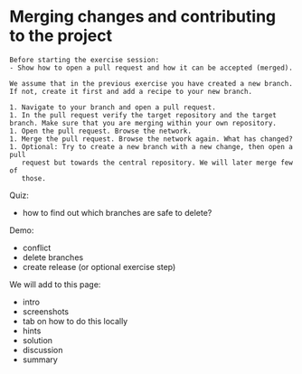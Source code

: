 # Merging changes and contributing to the project

```{instructor-note}
Before starting the exercise session:
- Show how to open a pull request and how it can be accepted (merged).
```

```{exercise} Exercise: Merging branches with pull requests (20 min)
We assume that in the previous exercise you have created a new branch.
If not, create it first and add a recipe to your new branch.

1. Navigate to your branch and open a pull request.
1. In the pull request verify the target repository and the target branch. Make sure that you are merging within your own repository.
1. Open the pull request. Browse the network.
1. Merge the pull request. Browse the network again. What has changed?
1. Optional: Try to create a new branch with a new change, then open a pull
   request but towards the central repository. We will later merge few of
   those.
```

Quiz:
- how to find out which branches are safe to delete?

Demo:
- conflict
- delete branches
- create release (or optional exercise step)

We will add to this page:
- intro
- screenshots
- tab on how to do this locally
- hints
- solution
- discussion
- summary
